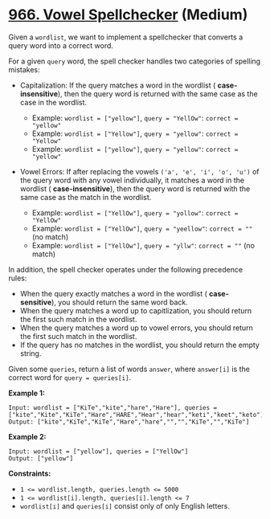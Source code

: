 # [966. Vowel Spellchecker][link] (Medium)

[link]: https://leetcode.com/problems/vowel-spellchecker/

Given a `wordlist`, we want to implement a spellchecker that converts a query word into a correct
word.

For a given `query` word, the spell checker handles two categories of spelling mistakes:

- Capitalization: If the query matches a word in the wordlist ( **case-insensitive**), then the query
word is returned with the same case as the case in the wordlist.

  - Example: `wordlist = ["yellow"]`, `query = "YellOw"`: `correct = "yellow"`
  - Example: `wordlist = ["Yellow"]`, `query = "yellow"`: `correct = "Yellow"`
  - Example: `wordlist = ["yellow"]`, `query = "yellow"`: `correct = "yellow"`
- Vowel Errors: If after replacing the vowels `('a', 'e', 'i', 'o', 'u')` of the query word with any
vowel individually, it matches a word in the wordlist ( **case-insensitive**), then the query word is
returned with the same case as the match in the wordlist.

  - Example: `wordlist = ["YellOw"]`, `query = "yollow"`: `correct = "YellOw"`
  - Example: `wordlist = ["YellOw"]`, `query = "yeellow"`: `correct = ""` (no match)
  - Example: `wordlist = ["YellOw"]`, `query = "yllw"`: `correct = ""` (no match)

In addition, the spell checker operates under the following precedence rules:

- When the query exactly matches a word in the wordlist ( **case-sensitive**), you should return the
same word back.
- When the query matches a word up to capitlization, you should return the first such match in the
wordlist.
- When the query matches a word up to vowel errors, you should return the first such match in the
wordlist.
- If the query has no matches in the wordlist, you should return the empty string.

Given some `queries`, return a list of words `answer`, where `answer[i]` is the correct word for
`query = queries[i]`.

**Example 1:**

```
Input: wordlist = ["KiTe","kite","hare","Hare"], queries =
["kite","Kite","KiTe","Hare","HARE","Hear","hear","keti","keet","keto"]
Output: ["kite","KiTe","KiTe","Hare","hare","","","KiTe","","KiTe"]
```

**Example 2:**

```
Input: wordlist = ["yellow"], queries = ["YellOw"]
Output: ["yellow"]
```

**Constraints:**

- `1 <= wordlist.length, queries.length <= 5000`
- `1 <= wordlist[i].length, queries[i].length <= 7`
- `wordlist[i]` and `queries[i]` consist only of only English letters.
